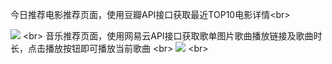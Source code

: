 今日推荐电影推荐页面，使用豆瓣API接口获取最近TOP10电影详情\<br>

![](https://github.com/williamGIG/williamGIG.github.io/blob/master/mookdemo/imgs/png1.png) \<br>
音乐推荐页面，使用网易云API接口获取歌单图片歌曲播放链接及歌曲时长，点击播放按钮即可播放当前歌曲 \<br>
![](https://github.com/williamGIG/williamGIG.github.io/blob/master/mookdemo/imgs/png2.png)  \<br>
